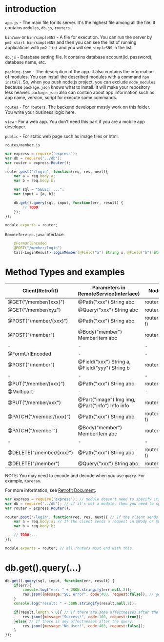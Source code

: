 # introduction

`app.js` - The main file for its server. It's the highest file among all the file. It contains `modules`, `db.js`, `routers`.

`bin/www` or `bin/simpleSNS` - A file for execution. You can run the server by `pm2 start bin/simpleSNS` and then you can see the list of running applications with `pm2 list` and you will see `simpleSNS` in the list.

`db.js` - Database setting file. It contains database account(id, password), database name, etc.

`packing.json` - The description of the app. It also contains the information of modules. You can install the described modules with a command `npm install`. So, when you push node.js project, you can exclude `node_modules` because `package.json` knows what to install. It will make your repository less heavier. `package.json` also can contain about app information such as app name, version, script for execute some commands.

`routes` - For `routers`. The backend developer mostly work on this folder. You write your business logic here.

`view` - For a web app. You don't need this part if you are a mobile app developer.

`public` - For static web page such as image files or html.

`routes/member.js`

```javascript
var express = require('express');
var db = require('../db');
var router = express.Router();

router.post('/login', function(req, res, next){
	var a = req.body.a;
	var b = req.body.b;

	var sql = "SELECT ...";
	var input = [a, b];

	db.get().query(sql, input, function(err, result) {
		// TODO:
	});
});

module.exports = router;
```

`RemoteService.java` interface.

```java
    @FormUrlEncoded
    @POST("/member/login")
    Call<LoginResult> loginMember(@Field("a") String x, @Field("b") String y);
```

# Method Types and examples

| Client(Retrofit)         | Parameters in RemoteService(interface)          | Nodejs(method)            | Nodejs(get data)       |
| ------------------------ |-------------------------------------------------| --------------------------| -----------------------|
| @GET("/member/{xxx}")    | @Path("xxx") String abc                         | router.get('/:xxx', f)    | req.params.xxx         |
| @GET("/member/xyz")      | @Query("xxx") String abc                        | router.get('/xyz', f)     | req.query.xxx          |
| @POST("/member/{xxx}")   | @Path("xxx") String abc                         | router.post('/:xxx', f)   | req.params.xxx         |
| @POST("/member")         | @Body("member") MemberItem abc                  | router.post('/', f)       | req.body.member.xxx    |
|            -             |                      -                          |            -              | req.body.member.yyy    |
| @FormUrlEncoded          |                      -                          |            -              |           -            |
| @POST("/member")         | @Field("xxx") String a, @Field("yyy") String b  | router.post('/', f)       | req.body.xxx           |
|            -             |                      -                          |            -              | req.body.yyy           |
| @PUT("/member/{xxx}")    | @Path("xxx") String abc                         | router.put('/:xxx', f)    | req.params.xxx         |
| @Multipart               |                      -                          |            -              |           -            |
| @PUT("/member/xxx")      | @Part("image") Img img, @Part("info") Info info | router.put('/xxx', f)     | [Multiparty Library](https://github.com/pillarjs/multiparty)               |
| @PATCH("/member/{xxx}")  | @Path("xxx") String abc                         | router.patch('/:xxx', f)  | req.params.xxx         |
| @PATCH("/member")        | @Body("member") MemberItem abc                  | router.patch('/', f)      | req.body.member.xxx    |
|            -             |                      -                          |            -              | req.body.member.yyy    |     
| @DELETE("/member/{xxx}") | @Path("xxx") String abc                         | router.delete('/:xxx', f) | req.params.xxx         |
| @DELETE("/member")       | @Query("xxx") String abc                        | router.delete('/', f)     | req.query.xxx          |

NOTE: You may need to encode and decode when you use `query`. For example, `Koreran`.

For more information, see [Retrofit Document](http://devflow.github.io/retrofit-kr).
	
```javascript
var express = require('express'); // module doesn't need to specify its path.
var db = require('../db'); // if it's not a module, then you need to specify the correct path.
var router = express.Router();

router.post('/login', function(req, res, next){ // If the client sends a request with POST method, then you need to use `router.post`.
	var a = req.body.a; // If the client sends a request in @Body or @Field, you need to get the data with req.body.item_name;
	var b = req.body.b;

	// TODO:...
});

module.exports = router; // all routers must end with this.
```

# db.get().query(...)

```javascript
db.get().query(sql, input, function(err, result) {
	if(err){
		console.log("err: " + JSON.stringify(err,null,2));
		res.json({message:"SQL error", code:403, request:false}); // get the json data. The client would need `Gson`.
	}
	console.log("result: " + JSON.stringify(result,null,2));

	if(result.length > 0){ // If there are some affectnesses after the query.
		res.json({message:"Success!", code:100, request:true});
	}else{ // If there is any affectnesses after the query.
		res.json({message:"No User!", code:403, request:false});
	}
});
```
